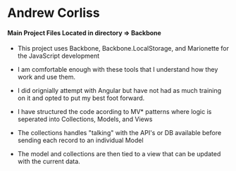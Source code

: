 # Andrew Corliss

#### Main Project Files Located in directory => Backbone

- This project uses Backbone, Backbone.LocalStorage, and Marionette for the JavaScript development
- I am comfortable enough with these tools that I understand how they work and use them.
- I did orignially attempt with Angular but have not had as much training on it and opted to put my best foot forward.

- I have structured the code acording to MV* patterns where logic is seperated into Collections, Models, and Views
- The collections handles "talking" with the API's or DB available before sending each record to an individual Model
- The model and collections are then tied to a view that can be updated with the current data.
